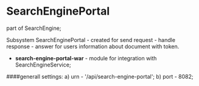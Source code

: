 # SearchEnginePortal
part of SearchEngine;

Subsystem SearchEnginePortal - created for send request - handle response - answer for users information about document with token.

- **search-engine-portal-war**  - module for integration with SearchEngineService; 

####generall settings:
    a) urn  - '/api/search-engine-portal';
    b) port - 8082;
